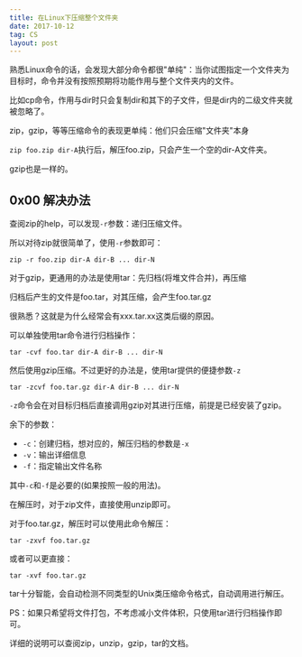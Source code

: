 ```yaml
---
title: 在Linux下压缩整个文件夹
date: 2017-10-12
tag: CS
layout: post
---
```


熟悉Linux命令的话，会发现大部分命令都很"单纯"：当你试图指定一个文件夹为目标时，命令并没有按照预期将功能作用与整个文件夹内的文件。

比如cp命令，作用与dir时只会复制dir和其下的子文件，但是dir内的二级文件夹就被忽略了。

zip，gzip，等等压缩命令的表现更单纯：他们只会压缩"文件夹"本身

`zip foo.zip dir-A`执行后，解压foo.zip，只会产生一个空的dir-A文件夹。

gzip也是一样的。


## 0x00 解决办法

查阅zip的help，可以发现`-r`参数：递归压缩文件。

所以对待zip就很简单了，使用`-r`参数即可：

```
zip -r foo.zip dir-A dir-B ... dir-N
```

对于gzip，更通用的办法是使用tar：先归档(将堆文件合并)，再压缩

归档后产生的文件是foo.tar，对其压缩，会产生foo.tar.gz

很熟悉？这就是为什么经常会有xxx.tar.xx这类后缀的原因。

可以单独使用tar命令进行归档操作：

```
tar -cvf foo.tar dir-A dir-B ... dir-N
```

然后使用gzip压缩。不过更好的办法是，使用tar提供的便捷参数`-z`

```
tar -zcvf foo.tar.gz dir-A dir-B ... dir-N
```

`-z`命令会在对目标归档后直接调用gzip对其进行压缩，前提是已经安装了gzip。

余下的参数：

* `-c`：创建归档，想对应的，解压归档的参数是`-x`
* `-v`：输出详细信息
* `-f`：指定输出文件名称

其中`-c`和`-f`是必要的(如果按照一般的用法)。

在解压时，对于zip文件，直接使用unzip即可。

对于foo.tar.gz，解压时可以使用此命令解压：

```
tar -zxvf foo.tar.gz
```

或者可以更直接：

```
tar -xvf foo.tar.gz
```

tar十分智能，会自动检测不同类型的Unix类压缩命令格式，自动调用进行解压。

PS：如果只希望将文件打包，不考虑减小文件体积，只使用tar进行归档操作即可。

详细的说明可以查阅zip，unzip，gzip，tar的文档。















